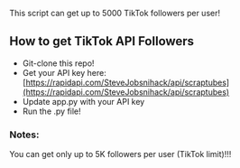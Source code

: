 This script can get up to 5000 TikTok followers per user!

## How to get TikTok API Followers

- Git-clone this repo!
- Get your API key here: [https://rapidapi.com/SteveJobsnihack/api/scraptubes](https://rapidapi.com/SteveJobsnihack/api/scraptubes)
- Update app.py with your API key
- Run the .py file!

### Notes:

You can get only up to 5K followers per user (TikTok limit)!!!
